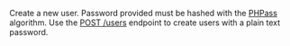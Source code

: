 Create a new user. Password provided must be hashed with the [PHPass](https://www.openwall.com/phpass/) algorithm. Use the [POST /users](https://appwrite.io/docs/server/users#usersCreate) endpoint to create users with a plain text password.
